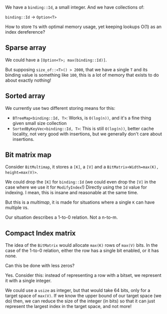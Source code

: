 We have a `binding::Id`, a small integer. And we have collections of:

`binding::Id` -> `Option<T>`

How to store `T`s with optimal memory usage, yet keeping lookups O(1) as an
index dereference?

## Sparse array

We could have a `[Option<T>; max(binding::Id)]`.

But supposing `size_of::<T>() > 2000`, that we have a single `T` and its binding
value is something like `100`, this is a lot of memory that exists to do about
exactly nothing!

## Sorted array

We currently use two different storing means for this:

- `BTreeMap<binding::Id, T>`: Works, is `O(log(n))`, and it's a fine thing given
  small size collection
- `SortedByKeyVec<binding::Id, T>`: This is still `O(log(n))`, better cache
  locality, not very good with insertions, but we generally don't care about
  insertions.

## Bit matrix map

Consider `BitMultimap`, it stores a `[K]`, a `[V]` and a `BitMatrix<Width=max(K), height=max(V)>`.

We could drop the `[K]` for `binding::Id` (we could even drop the `[V]` in the
case where we use it for `ModifyIndex`!) Directly using the `Id` value for
indexing. I mean, this is insane and reasonable at the same time.

But this is a _multimap_, it is made for situations where a single `K` can have
multiple `V`s.

Our situation describes a 1-to-0 relation. Not a n-to-m.

## Compact Index matrix

The idea of the `BitMatrix` would allocate `max(K)` rows of `max(V)` bits. In the case
of the 1-to-0 relation, either the row has a single bit enabled, or it has none.

Can this be done with less zeros?

Yes. Consider this: instead of representing a row with a bitset, we represent
it with a single integer.

We could use a `usize` as integer, but that would take 64 bits, only for a
target space of `max(V)`. If we know the upper bound of our target space (we do)
then, we can reduce the size of the integer (in bits) so that it can just
represent the largest index in the target space, and not more! 